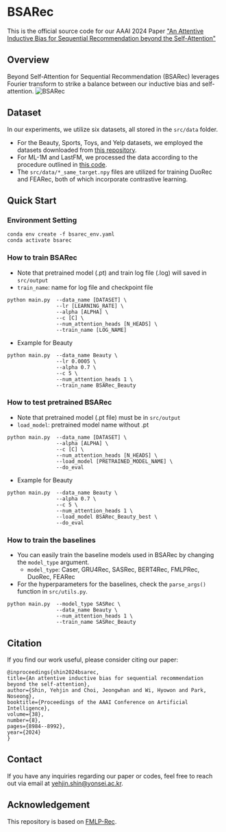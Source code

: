 # BSARec
This is the official source code for our AAAI 2024 Paper ["An Attentive Inductive Bias for Sequential Recommendation beyond the Self-Attention"](https://arxiv.org/abs/2312.10325)

## Overview
Beyond Self-Attention for Sequential Recommendation (BSARec) leverages Fourier transform to strike a balance between our inductive bias and self-attention.
![BSARec](fig/model_architecture.png)

## Dataset
In our experiments, we utilize six datasets, all stored in the `src/data` folder. 
- For the Beauty, Sports, Toys, and Yelp datasets, we employed the datasets downloaded from [this repository](https://github.com/Woeee/FMLP-Rec). 
- For ML-1M and LastFM, we processed the data according to the procedure outlined in [this code](https://github.com/RUCAIBox/CIKM2020-S3Rec/blob/master/data/data_process.py).
- The `src/data/*_same_target.npy` files are utilized for training DuoRec and FEARec, both of which incorporate contrastive learning.

## Quick Start
### Environment Setting
```
conda env create -f bsarec_env.yaml
conda activate bsarec
```

### How to train BSARec
- Note that pretrained model (.pt) and train log file (.log) will saved in `src/output`
- `train_name`: name for log file and checkpoint file
```
python main.py  --data_name [DATASET] \
                --lr [LEARNING_RATE] \
                --alpha [ALPHA] \ 
                --c [C] \
                --num_attention_heads [N_HEADS] \
                --train_name [LOG_NAME]
```
- Example for Beauty
```
python main.py  --data_name Beauty \
                --lr 0.0005 \
                --alpha 0.7 \
                --c 5 \
                --num_attention_heads 1 \
                --train_name BSARec_Beauty
```

### How to test pretrained BSARec
- Note that pretrained model (.pt file) must be in `src/output`
- `load_model`: pretrained model name without .pt
```
python main.py  --data_name [DATASET] \
                --alpha [ALPHA] \ 
                --c [C] \
                --num_attention_heads [N_HEADS] \
                --load_model [PRETRAINED_MODEL_NAME] \
                --do_eval
```
- Example for Beauty
```
python main.py  --data_name Beauty \
                --alpha 0.7 \
                --c 5 \
                --num_attention_heads 1 \
                --load_model BSARec_Beauty_best \
                --do_eval
```

### How to train the baselines
- You can easily train the baseline models used in BSARec by changing the `model_type` argument.
    - `model_type`: Caser, GRU4Rec, SASRec, BERT4Rec, FMLPRec, DuoRec, FEARec
- For the hyperparameters for the baselines, check the `parse_args()` function in `src/utils.py`.
```
python main.py  --model_type SASRec \
                --data_name Beauty \
                --num_attention_heads 1 \
                --train_name SASRec_Beauty
```

## Citation
If you find our work useful, please consider citing our paper:
```
@inproceedings{shin2024bsarec,
title={An attentive inductive bias for sequential recommendation beyond the self-attention},
author={Shin, Yehjin and Choi, Jeongwhan and Wi, Hyowon and Park, Noseong},
booktitle={Proceedings of the AAAI Conference on Artificial Intelligence},
volume={38},
number={8},
pages={8984--8992},
year={2024}
}
```

## Contact
If you have any inquiries regarding our paper or codes, feel free to reach out via email at yehjin.shin@yonsei.ac.kr.

## Acknowledgement
This repository is based on [FMLP-Rec](https://github.com/Woeee/FMLP-Rec).
